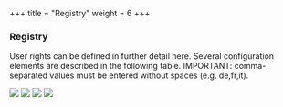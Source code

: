 +++
title = "Registry"
weight = 6
+++

### Registry

User rights can be defined in further detail here. Several configuration
elements are described in the following table. IMPORTANT:
comma-separated values must be entered without spaces (e.g. de,fr,it).

![](/img/reg1_en.png)
![](/img/reg_3_en.png)
![](/img/reg_5_en.png)
![](/img/reg_7_en.png)


